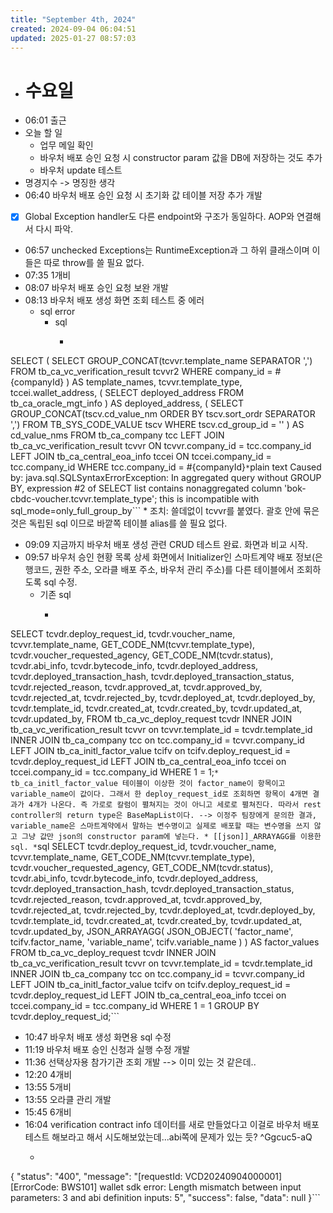 ```yaml
---
title: "September 4th, 2024"
created: 2024-09-04 06:04:51
updated: 2025-01-27 08:57:03
---
```

  * # 수요일
  * 06:01 출근
  * 오늘 할 일
    * 업무 메일 확인
    * 바우처 배포 승인 요청 시 constructor param 값을 DB에 저장하는 것도 추가
    * 바우처 update 테스트
  * 명경지수 -> 명징한 생각
  * 06:40 바우처 배포 승인 요청 시 초기화 값 테이블 저장 추가 개발
  * [x] Global Exception handler도 다른 endpoint와 구조가 동일하다. AOP와 연결해서 다시 파악.
  * 06:57 unchecked Exceptions는 RuntimeException과 그 하위 클래스이며 이들은 따로 throw를 쓸 필요 없다.
  * 07:35 1개비
  * 08:07 바우처 배포 승인 요청 보완 개발
  * 08:13 바우처 배포 생성 화면 조회 테스트 중 에러
    * sql error
      * sql
        * ```sql
 SELECT
            (
                SELECT GROUP_CONCAT(tcvvr.template_name SEPARATOR ',')
                FROM tb_ca_vc_verification_result tcvvr2
                WHERE company_id = #{companyId}
            ) AS template_names,
            tcvvr.template_type,
            tccei.wallet_address,
            (
                SELECT deployed_address
                FROM tb_ca_oracle_mgt_info
            ) AS deployed_address,
           (
                SELECT GROUP_CONCAT(tscv.cd_value_nm ORDER BY tscv.sort_ordr SEPARATOR ',')
                FROM TB_SYS_CODE_VALUE tscv
                WHERE tscv.cd_group_id = ''
            ) AS cd_value_nms
        FROM tb_ca_company tcc
        LEFT JOIN tb_ca_vc_verification_result tcvvr ON tcvvr.company_id = tcc.company_id
        LEFT JOIN tb_ca_central_eoa_info tccei ON tccei.company_id = tcc.company_id
        WHERE tcc.company_id = #{companyId}```
      * ```plain text
Caused by: java.sql.SQLSyntaxErrorException: In aggregated query without GROUP BY, expression #2 of SELECT list contains nonaggregated column 'bok-cbdc-voucher.tcvvr.template_type'; this is incompatible with sql_mode=only_full_group_by```
      * 조치: 쓸데없이 tcvvr를 붙였다. 괄호 안에 묶은 것은 독립된 sql 이므로 바깥쪽 테이블 alias를 쓸 필요 없다.
  * 09:09 지금까지 바우처 배포 생성 관련 CRUD 테스트 완료. 화면과 비교 시작.
  * 09:57 바우처 승인 현황 목록 상세 화면에서 Initializer인 스마트계약 배포 정보(은행코드, 권한 주소, 오라클 배포 주소, 바우처 관리 주소)를 다른 테이블에서 조회하도록 sql 수정.
    * 기존 sql
      * ```sql
 SELECT
            tcvdr.deploy_request_id,
            tcvdr.voucher_name,
            tcvvr.template_name,
            GET_CODE_NM(tcvvr.template_type),
            tcvdr.voucher_requested_agency,
            GET_CODE_NM(tcvdr.status),
            tcvdr.abi_info,
            tcvdr.bytecode_info,
            tcvdr.deployed_address,
            tcvdr.deployed_transaction_hash,
            tcvdr.deployed_transaction_status,
            tcvdr.rejected_reason,
            tcvdr.approved_at,
            tcvdr.approved_by,
            tcvdr.rejected_at,
            tcvdr.rejected_by,
            tcvdr.deployed_at,
            tcvdr.deployed_by,
            tcvdr.template_id,
            tcvdr.created_at,
            tcvdr.created_by,
            tcvdr.updated_at,
            tcvdr.updated_by,
        FROM tb_ca_vc_deploy_request tcvdr
        INNER JOIN tb_ca_vc_verification_result tcvvr on tcvvr.template_id = tcvdr.template_id
        INNER JOIN tb_ca_company tcc on tcc.company_id = tcvvr.company_id
        LEFT JOIN tb_ca_initl_factor_value tcifv on tcifv.deploy_request_id = tcvdr.deploy_request_id 
        LEFT JOIN tb_ca_central_eoa_info tccei on tccei.company_id = tcc.company_id
        WHERE 1 = 1;```
    * tb_ca_initl_factor_value 테이블이 이상한 것이 factor_name이 항목이고 variable_name이 값이다. 그래서 한 deploy_request_id로 조회하면 항목이 4개면 결과가 4개가 나온다. 즉 가로로 칼럼이 펼쳐지는 것이 아니고 세로로 펼쳐진다. 따라서 rest controller의 return type은 BaseMapList이다. --> 이정주 팀장에게 문의한 결과, variable_name은 스마트계약에서 말하는 변수명이고 실제로 배포할 때는 변수명을 쓰지 않고 그냥 값만 json의 constructor param에 넣는다.
      * [[json]]_ARRAYAGG를 이용한 sql.
        * ```sql
 SELECT
            tcvdr.deploy_request_id,
            tcvdr.voucher_name,
            tcvvr.template_name,
            GET_CODE_NM(tcvvr.template_type),
            tcvdr.voucher_requested_agency,
            GET_CODE_NM(tcvdr.status),
            tcvdr.abi_info,
            tcvdr.bytecode_info,
            tcvdr.deployed_address,
            tcvdr.deployed_transaction_hash,
            tcvdr.deployed_transaction_status,
            tcvdr.rejected_reason,
            tcvdr.approved_at,
            tcvdr.approved_by,
            tcvdr.rejected_at,
            tcvdr.rejected_by,
            tcvdr.deployed_at,
            tcvdr.deployed_by,
            tcvdr.template_id,
            tcvdr.created_at,
            tcvdr.created_by,
            tcvdr.updated_at,
            tcvdr.updated_by,
            JSON_ARRAYAGG(
		        JSON_OBJECT(
		            'factor_name', tcifv.factor_name,
		            'variable_name', tcifv.variable_name
		        )
		    ) AS factor_values
        FROM tb_ca_vc_deploy_request tcvdr
        INNER JOIN tb_ca_vc_verification_result tcvvr on tcvvr.template_id = tcvdr.template_id
        INNER JOIN tb_ca_company tcc on tcc.company_id = tcvvr.company_id
        LEFT JOIN tb_ca_initl_factor_value tcifv on tcifv.deploy_request_id = tcvdr.deploy_request_id 
        LEFT JOIN tb_ca_central_eoa_info tccei on tccei.company_id = tcc.company_id
        WHERE 1 = 1
        GROUP BY tcvdr.deploy_request_id;```
  * 10:47 바우처 배포 생성 화면용 sql 수정
  * 11:19 바우처 배포 승인 신청과 실행 수정 개발 
  * 11:36 선택상자용 참가기관 조회 개발 --> 이미 있는 것 같은데..
  * 12:20 4개비
  * 13:55 5개비
  * 13:55 오라클 관리 개발
  * 15:45 6개비
  * 16:04 verification contract info 데이터를 새로 만들었다고 이걸로 바우처 배포 테스트 해보라고 해서 시도해보았는데...abi쪽에 문제가 있는 듯? ^Ggcuc5-aQ
    * ```plain text
{
  "status": "400",
  "message": "[requestId: VCD20240904000001] [ErrorCode: BWS101] wallet sdk error: Length mismatch between input parameters: 3 and abi definition inputs: 5",
  "success": false,
  "data": null
}```